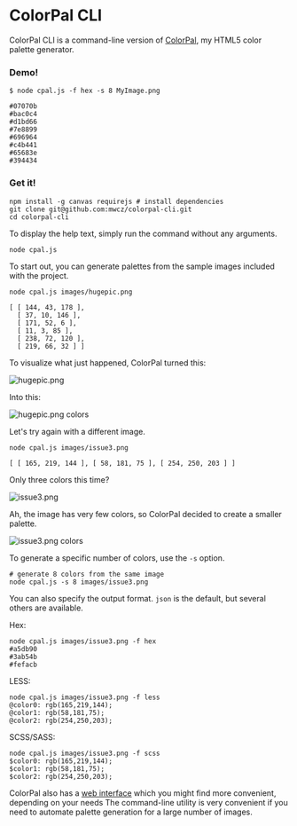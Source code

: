 ColorPal CLI
============

ColorPal CLI is a command-line version of [ColorPal][4], my HTML5 color palette
generator.

### Demo!

    $ node cpal.js -f hex -s 8 MyImage.png

    #07070b
    #bac0c4
    #d1bd66
    #7e8899
    #696964
    #c4b441
    #65683e
    #394434

### Get it!

    npm install -g canvas requirejs # install dependencies
    git clone git@github.com:mwcz/colorpal-cli.git
    cd colorpal-cli

To display the help text, simply run the command without any arguments.

    node cpal.js

To start out, you can generate palettes from the sample images included with
the project.

    node cpal.js images/hugepic.png

    [ [ 144, 43, 178 ],
      [ 37, 10, 146 ],
      [ 171, 52, 6 ],
      [ 11, 3, 85 ],
      [ 238, 72, 120 ],
      [ 219, 66, 32 ] ]

To visualize what just happened, ColorPal turned this:

![hugepic.png](https://raw.github.com/mwcz/colorpal-cli/master/images/hugepic_small.png "hugepic.png")

Into this:

![hugepic.png colors](https://raw.github.com/mwcz/colorpal-cli/master/images/hugepic_colors.png "hugepic.png colors")

Let's try again with a different image.

    node cpal.js images/issue3.png

    [ [ 165, 219, 144 ], [ 58, 181, 75 ], [ 254, 250, 203 ] ]

Only three colors this time?

![issue3.png](https://raw.github.com/mwcz/colorpal-cli/master/images/issue3_small.png "issue3.png")

Ah, the image has very few colors, so ColorPal decided to create a smaller
palette.

![issue3.png colors](https://raw.github.com/mwcz/colorpal-cli/master/images/issue3_colors.png "issue3.png colors")

To generate a specific number of colors, use the `-s` option.

    # generate 8 colors from the same image
    node cpal.js -s 8 images/issue3.png

You can also specify the output format.  `json` is the default, but several others are available.

Hex:

    node cpal.js images/issue3.png -f hex
    #a5db90
    #3ab54b
    #fefacb

LESS:

    node cpal.js images/issue3.png -f less
    @color0: rgb(165,219,144);
    @color1: rgb(58,181,75);
    @color2: rgb(254,250,203);

SCSS/SASS:

    node cpal.js images/issue3.png -f scss
    $color0: rgb(165,219,144);
    $color1: rgb(58,181,75);
    $color2: rgb(254,250,203);

ColorPal also has a [web interface][4] which you might find more convenient,
depending on your needs  The command-line utility is very convenient if you
need to automate palette generation for a large number of images.

[4]: http://colorpal.org/ "colorpal.org"
